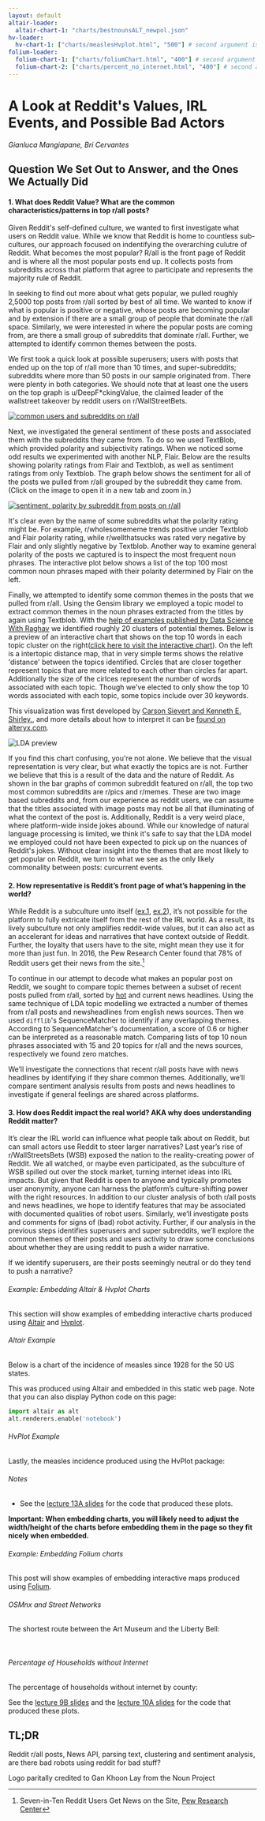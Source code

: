 ```yaml
---
layout: default
altair-loader:
  altair-chart-1: "charts/bestnounsALT_newpol.json"
hv-loader:
  hv-chart-1: ["charts/measlesHvplot.html", "500"] # second argument is the desired height
folium-loader:
  folium-chart-1: ["charts/foliumChart.html", "400"] # second argument is the desired height
  folium-chart-2: ["charts/percent_no_internet.html", "400"] # second argument is the desired height
---
```



# A Look at Reddit's Values, IRL Events, and Possible Bad Actors
*Gianluca Mangiapane, Bri Cervantes*


## Question We Set Out to Answer, and the Ones We Actually Did

#### 1. What does Reddit Value? What are the common characteristics/patterns in top r/all posts?

Given Reddit's self-defined culture, we wanted to first investigate what users on Reddit value. While we know that Reddit is home to countless sub-cultures, our approach focused on indentifying the overarching culutre of Reddit. What becomes the most popular? R/all is the front page of Reddit and is where all the most popular posts end up. It collects posts from subreddits across that platform that agree to participate and represents the majority rule of Reddit. 

In seeking to find out more about what gets popular, we pulled roughly 2,5000 top posts from r/all sorted by best of all time. We wanted to know if what is popular is positive or negative, whose posts are becoming popular and by extension if there are a small group of people that dominate the r/all space. Similarly, we were interested in where the popular posts are coming from, are there a small group of subreddits that dominate r/all. Further, we attempted to identify common themes between the posts. 

We first took a quick look at possible superusers; users with posts that ended up on the top of r/all more than 10 times, and super-subreddits; subreddits where more than 50 posts in our sample originated from. There were plenty in both categories. We should note that at least one the users on the top graph is u/DeepF*ckingValue, the claimed leader of the wallstreet takeover by reddit users on r/WallStreetBets. 

[![common users and subreddits on r/all](/KarmaMine/assets/img/Common.png)](/KarmaMine/assets/img/Common.png)


Next, we investigated the general sentiment of these posts and associated them with the subreddits they came from. To do so we used TextBlob, which provided polarity and subjectivity ratings. When we noticed some odd results we experimented with another NLP, Flair. Below are the results showing polarity ratings from Flair and Textblob, as well as sentiment ratings from only Textblob. The graph below shows the sentiment for all of the posts we pulled from r/all grouped by the subreddit they came from. (Click on the image to open it in a new tab and zoom in.)

[![sentiment, polarity by subreddit from posts on r/all](/KarmaMine/assets/img/subdotplot_newpol.png)](/KarmaMine/assets/img/subdotplot_newpol.png)

It's clear even by the name of some subreddits what the polarity rating might be. For example, r/wholesomememe trends positive under Textblob and Flair polarity rating, while r/wellthatsucks was rated very negative by Flair and only slightly negative by Textblob. Another way to examine general polarity of the posts we captured is to inspect the most frequent noun phrases. The interactive plot below shows a list of the top 100 most common noun phrases maped with their polarity determined by Flair on the left. 

<div id="altair-chart-1" style= "width: 300px;"></div>

Finally, we attempted to identify some common themes in the posts that we pulled from r/all. Using the Gensim library we employed a topic model to extract common themes in the noun phrases extracted from the titles by again using Textblob. With the [help of examples published by Data Science With Raghav](https://github.com/raaga500/YTshared/blob/master/V4_TopicModelling_4.ipynb) we identified roughly 20 clusters of potential themes. Below is a preview of an interactive chart that shows on the top 10 words in each topic cluster on the right([click here to visit the interactive chart](/KarmaMine/LDA.html)). On the left is a intertopic distance map, that in very simple terms shows the relative 'distance' between the topics identified. Circles that are closer together represent topics that are more related to each other than circles far apart. Additionally the size of the cirlces represent the number of words associated with each topic. Though we've elected to only show the top 10 words associated with each topic, some topics include over 30 keywords. 

This visualization was first developed by [Carson Sievert and Kenneth E. Shirley.](https://nlp.stanford.edu/events/illvi2014/papers/sievert-illvi2014.pdf), and more details about how to interpret it can be [found on alteryx.com](https://community.alteryx.com/t5/Data-Science/Getting-to-the-Point-with-Topic-Modeling-Part-3-Interpreting-the/ba-p/614992).

![LDA preview](/KarmaMine/assets/img/LDA.png)


If you find this chart confusing, you're not alone. We believe that the visual representation is very clear, but what exactly the topics are is not. Further we believe that this is a result of the data and the nature of Reddit. As shown in the bar graphs of common subreddit featured on r/all, the top two most common subreddits are r/pics and r/memes. These are two image based subreddits and, from our experience as reddit users, we can assume that the titles associated with image posts may not be all that illuminating of what the context of the post is. Additionally, Reddit is a very weird place, where platform-wide inside jokes abound. While our knowledge of natural language processing is limited, we think it's safe to say that the LDA model we employed could not have been expected to pick up on the nuances of Reddit's jokes. Without clear insight into the themes that are most likely to get popular on Reddit, we turn to what we see as the only likely commonality between posts: curcurrent events.


#### 2. How representative is Reddit’s front page of what’s happening in the world? 


While Reddit is a subculture unto itself ([ex.1](https://www.reddit.com/r/Music/comments/56cdgm/ama_im_really_rick_astley_i_swear_and_to/), [ex.2](http://i0.kym-cdn.com/entries/icons/original/000/016/212/manning.png)), it’s not possible for the platform to fully extricate itself from the rest of the IRL world. As a result, its lively subculture not only amplifies reddit-wide values, but it can also act as an accelerant for ideas and narratives that have context outside of Reddit. Further, the loyalty that users have to the site, might mean they use it for more than just fun. In 2016, the Pew Research Center found that 78% of Reddit users get their news from the site.[^5] 

To continue in our attempt to decode what makes an popular post on Reddit, we sought to compare topic themes between a subset of recent posts pulled from r/all, sorted by [hot]() and current news headlines. Using the same technique of LDA topic modelling we extracted a number of themes from r/all posts and newsheadlines from english news sources. Then we used `difflib`'s SequenceMatcher to identify if any overlapping themes. According to SequenceMatcher's documentation, a score of 0.6 or higher can be interpreted as a reasonable match. Comparing lists of top 10 noun phrases associated with 15 and 20 topics for r/all and the news sources, respectively we found zero matches. 

We’ll investigate the connections that recent r/all posts have with news headlines by identifying if they share common themes. Additionally, we’ll compare sentiment analysis results from posts and news headlines to investigate if general feelings are shared across platforms.

#### 3. How does Reddit impact the real world? AKA why does understanding Reddit matter?

It’s clear the IRL world can influence what people talk about on Reddit, but can small actors use Reddit to steer larger narratives? Last year’s rise of r/WallStreetsBets (WSB) exposed the nation to the reality-creating power of Reddit. We all watched, or maybe even participated, as the subculture of WSB spilled out over the stock market, turning internet ideas into IRL impacts. But given that Reddit is open to anyone and typically promotes user anonymity, anyone can harness the platform’s culture-shifting power with the right resources. In addition to our cluster analysis of both r/all posts and news headlines, we hope to identify features that may be associated with documented qualities of robot users. Similarly, we’ll investigate posts and comments for signs of (bad) robot activity. Further, if our analysis in the previous steps identifies superusers and super subreddits, we’ll explore the common themes of their posts and users activity to draw some conclusions about whether they are using reddit to push a wider narrative. 

If we identify superusers, are their posts seemingly neutral or do they tend to push a narrative?





###### Example: Embedding Altair & Hvplot Charts

This section will show examples of embedding interactive charts produced using [Altair](https://altair-viz.github.io) and [Hvplot](https://hvplot.pyviz.org/).

###### Altair Example

Below is a chart of the incidence of measles since 1928 for the 50 US states.



This was produced using Altair and embedded in this static web page. Note that you can also display Python code on this page:

```python
import altair as alt
alt.renderers.enable('notebook')
```

###### HvPlot Example

Lastly, the measles incidence produced using the HvPlot package:

<div id="hv-chart-1"></div>

###### Notes

- See the [lecture 13A slides](https://musa-550-fall-2021.github.io/slideslecture-13A.html) for the code that produced these plots.

**Important: When embedding charts, you will likely need to adjust the width/height of the charts before embedding them in the page so they fit nicely when embedded.**

###### Example: Embedding Folium charts

This post will show examples of embedding interactive maps produced using [Folium](https://github.com/python-visualization/folium).

###### OSMnx and Street Networks

The shortest route between the Art Museum and the Liberty Bell:

<div id="folium-chart-1"></div>

<br/>

###### Percentage of Households without Internet

The percentage of households without internet by county:

<div id="folium-chart-2"></div>

See the [lecture 9B slides](https://musa-550-fall-2021.github.io/slides/lecture-9B.html) and the [lecture 10A slides](https://musa-550-fall-2021.github.io/slides/lecture-10A.html) for the code that produced these plots.


## TL;DR
Reddit r/all posts, News API, parsing text, clustering and sentiment analysis, are there bad robots using reddit for bad stuff?

Logo paritally credited to Gan Khoon Lay from the Noun Project


[^1]: Digital 2021 April Global Statshot Report, [datareportal.com](https://datareportal.com/reports/digital-2021-april-global-statshot)
[^2]: Reddit Statistics, [oberlo.com](https://www.oberlo.com/blog/reddit-statistics)
[^3]: This is not the official name for the algorithm, but is what we’ll be calling it
[^4]: Meet The New Algorithm, Same As The Old Algorithm [thesocietypages.org](https://thesocietypages.org/cyborgology/2016/07/01/meet-the-new-algorithm-same-as-the-old-algorithm/)
[^5]: Seven-in-Ten Reddit Users Get News on the Site, [Pew Research Center](https://www.pewresearch.org/journalism/2016/02/25/reddit-news-users-more-likely-to-be-male-young-and-digital-in-their-news-preferences/)
